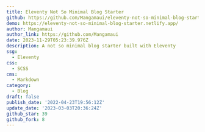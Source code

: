 ```yaml
---
title: Eleventy Not So Minimal Blog Starter
github: https://github.com/Mangamaui/eleventy-not-so-minimal-blog-starter
demo: https://eleventy-not-so-minimal-blog-starter.netlify.app/
author: Mangamaui
author_link: https://github.com/Mangamaui
date: 2023-11-29T05:23:39.976Z
description: A not so minimal blog starter built with Eleventy
ssg:
  - Eleventy
css:
  - SCSS
cms:
  - Markdown
category:
  - Blog
draft: false
publish_date: '2022-04-23T19:56:12Z'
update_date: '2023-03-03T20:36:24Z'
github_star: 39
github_fork: 8
---
```

